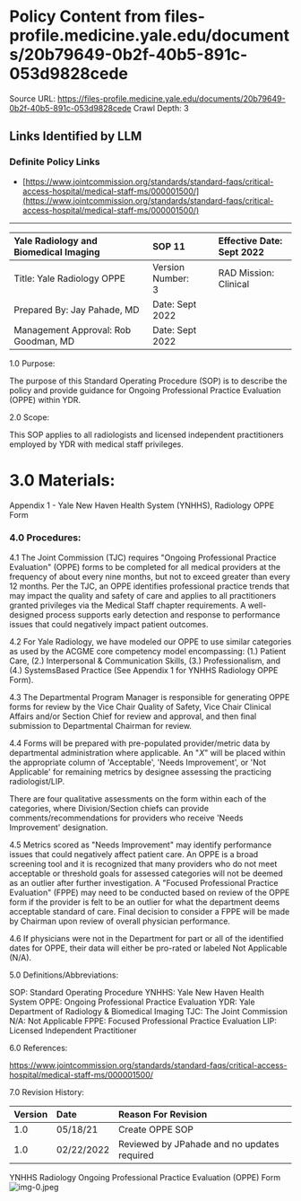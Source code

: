 # Policy Content from files-profile.medicine.yale.edu/documents/20b79649-0b2f-40b5-891c-053d9828cede

Source URL: https://files-profile.medicine.yale.edu/documents/20b79649-0b2f-40b5-891c-053d9828cede
Crawl Depth: 3

## Links Identified by LLM

### Definite Policy Links

- [https://www.jointcommission.org/standards/standard-faqs/critical-access-hospital/medical-staff-ms/000001500/](https://www.jointcommission.org/standards/standard-faqs/critical-access-hospital/medical-staff-ms/000001500/)

---

| Yale Radiology and Biomedical Imaging | SOP 11 | Effective Date: <br> Sept 2022 |
| :-- | :-- | :-- |
| Title: Yale Radiology OPPE | Version Number: <br> 3 | RAD Mission: Clinical |
| Prepared By: Jay Pahade, MD | Date: Sept 2022 |  |
| Management Approval: Rob Goodman, MD | Date: Sept 2022 |  |

1.0 Purpose:

The purpose of this Standard Operating Procedure (SOP) is to describe the policy and provide guidance for Ongoing Professional Practice Evaluation (OPPE) within YDR.

2.0 Scope:

This SOP applies to all radiologists and licensed independent practitioners employed by YDR with medical staff privileges.

# 3.0 Materials:

Appendix 1 - Yale New Haven Health System (YNHHS), Radiology OPPE Form

### 4.0 Procedures:

4.1 The Joint Commission (TJC) requires "Ongoing Professional Practice Evaluation" (OPPE) forms to be completed for all medical providers at the frequency of about every nine months, but not to exceed greater than every 12 months. Per the TJC, an OPPE identifies professional practice trends that may impact the quality and safety of care and applies to all practitioners granted privileges via the Medical Staff chapter requirements. A well-designed process supports early detection and response to performance issues that could negatively impact patient outcomes.

4.2 For Yale Radiology, we have modeled our OPPE to use similar categories as used by the ACGME core competency model encompassing: (1.) Patient Care, (2.) Interpersonal & Communication Skills, (3.) Professionalism, and (4.) SystemsBased Practice (See Appendix 1 for YNHHS Radiology OPPE Form).

4.3 The Departmental Program Manager is responsible for generating OPPE forms for review by the Vice Chair Quality of Safety, Vice Chair Clinical Affairs and/or Section Chief for review and approval, and then final submission to Departmental Chairman for review.

4.4 Forms will be prepared with pre-populated provider/metric data by departmental administration where applicable. An "$X$" will be placed within the appropriate column of 'Acceptable', 'Needs Improvement', or 'Not Applicable' for remaining metrics by designee assessing the practicing radiologist/LIP.

There are four qualitative assessments on the form within each of the categories, where Division/Section chiefs can provide comments/recommendations for providers who receive 'Needs Improvement' designation.

4.5 Metrics scored as "Needs Improvement" may identify performance issues that could negatively affect patient care. An OPPE is a broad screening tool and it is recognized that many providers who do not meet acceptable or threshold goals for assessed categories will not be deemed as an outlier after further investigation. A "Focused Professional Practice Evaluation" (FPPE) may need to be conducted based on review of the OPPE form if the provider is felt to be an outlier for what the department deems acceptable standard of care. Final decision to consider a FPPE will be made by Chairman upon review of overall physician performance.

4.6 If physicians were not in the Department for part or all of the identified dates for OPPE, their data will either be pro-rated or labeled Not Applicable (N/A).

5.0 Definitions/Abbreviations:

SOP: Standard Operating Procedure
YNHHS: Yale New Haven Health System
OPPE: Ongoing Professional Practice Evaluation
YDR: Yale Department of Radiology & Biomedical Imaging
TJC: The Joint Commission
N/A: Not Applicable
FPPE: Focused Professional Practice Evaluation
LIP: Licensed Independent Practitioner

6.0 References:

https://www.jointcommission.org/standards/standard-faqs/critical-access-hospital/medical-staff-ms/000001500/

7.0 Revision History:

| Version | Date | Reason For Revision |
| :-- | :-- | :-- |
| 1.0 | $05 / 18 / 21$ | Create OPPE SOP |
| 1.0 | $02 / 22 / 2022$ | Reviewed by JPahade and no updates required |

YNHHS Radiology Ongoing Professional Practice Evaluation (OPPE) Form
![img-0.jpeg](images/img-0.jpeg.png)